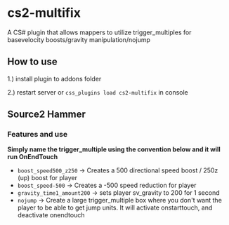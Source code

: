 # cs2-multifix
A CS# plugin that allows mappers to utilize trigger_multiples for basevelocity boosts/gravity manipulation/nojump

## How to use
1.) install plugin to addons folder

2.) restart server or `css_plugins load cs2-multifix` in console

## Source2 Hammer
### Features and use
**Simply name the trigger_multiple using the convention below and it will run OnEndTouch**
- `boost_speed500_z250` -> Creates a 500 directional speed boost / 250z (up) boost for player
- `boost_speed-500` -> Creates a -500 speed reduction for player
- `gravity_time1_amount200` -> sets player sv_gravity to 200 for 1 second
- `nojump` -> Create a large trigger_multiple box where you don't want the player to be able to get jump units. It will activate onstarttouch, and deactivate onendtouch
